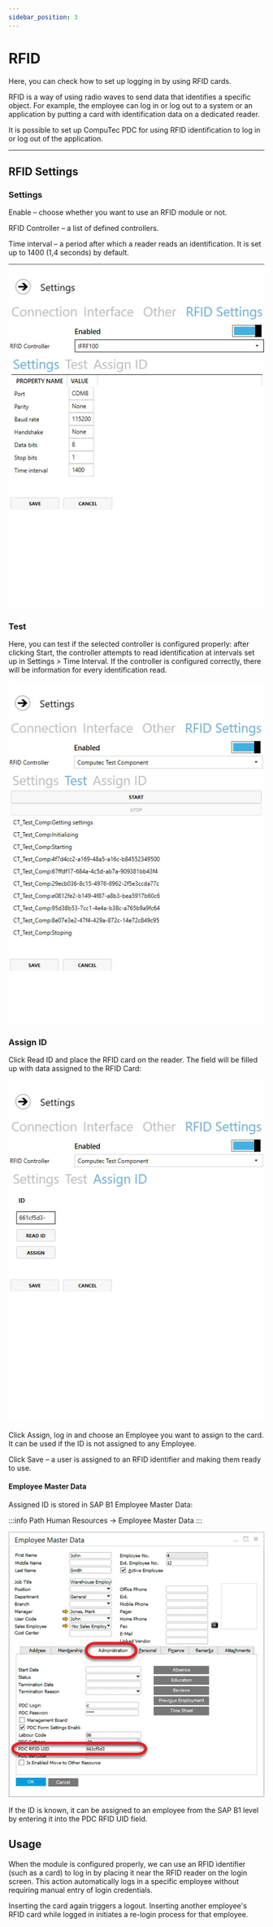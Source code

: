 ```yaml
---
sidebar_position: 3
---
```


# RFID

Here, you can check how to set up logging in by using RFID cards.

RFID is a way of using radio waves to send data that identifies a specific object. For example, the employee can log in or log out to a system or an application by putting a card with identification data on a dedicated reader.

It is possible to set up CompuTec PDC for using RFID identification to log in or log out of the application.

---

## RFID Settings

### Settings

Enable – choose whether you want to use an RFID module or not.

RFID Controller – a list of defined controllers.

Time interval – a period after which a reader reads an identification. It is set up to 1400 (1,4 seconds) by default.

![PDC RFID Settings](./media/rfid/settings.webp)

### Test

Here, you can test if the selected controller is configured properly: after clicking Start, the controller attempts to read identification at intervals set up in Settings > Time Interval. If the controller is configured correctly, there will be information for every identification read.

![RFID Test](./media/rfid/test.webp)

### Assign ID

Click Read ID and place the RFID card on the reader. The field will be filled up with data assigned to the RFID Card:

![RFID Assign Filled](./media/rfid/assign.webp)

Click Assign, log in and choose an Employee you want to assign to the card. It can be used if the ID is not assigned to any Employee.

Click Save – a user is assigned to an RFID identifier and making them ready to use.

#### Employee Master Data

Assigned ID is stored in SAP B1 Employee Master Data:

:::info Path
    Human Resources → Employee Master Data
:::

![PDC RFID Settings](./media/rfid/employee-settings.webp)

If the ID is known, it can be assigned to an employee from the SAP B1 level by entering it into the PDC RFID UID field.

## Usage

When the module is configured properly, we can use an RFID identifier (such as a card) to log in by placing it near the RFID reader on the login screen. This action automatically logs in a specific employee without requiring manual entry of login credentials.

Inserting the card again triggers a logout. Inserting another employee's RFID card while logged in initiates a re-login process for that employee.
